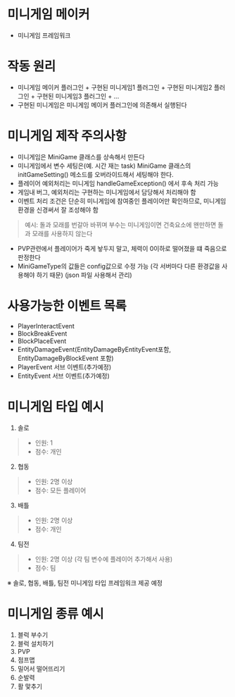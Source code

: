 # 미니게임 메이커
- 미니게임 프레임워크

# 작동 원리
- 미니게임 메이커 플러그인 + 구현된 미니게임1 플러그인 + 구현된 미니게임2 플러그인 + 구현된 미니게임3 플러그인 + ...
- 구현된 미니게임은 미니게임 메이커 플러그인에 의존해서 실행된다

# 미니게임 제작 주의사항
- 미니게임은 MiniGame 클래스를 상속해서 만든다
- 미니게임에서 변수 세팅은(예. 시간 재는 task) MiniGame 클래스의 initGameSetting() 메소드를 오버라이드해서 세팅해야 한다.
- 플레이어 예외처리는 미니게임 handleGameException() 에서 후속 처리 가능
- 게임내 버그, 예외처리는 구현하는 미니게임에서 담당해서 처리해야 함
- 이벤트 처리 조건은 단순히 미니게임에 참여중인 플레이어만 확인하므로, 미니게임 환경을 신경써서 잘 조성해야 함
> 예시: 돌과 모래를 번갈아 바뀌며 부수는 미니게임이면 건축요소에 왠만하면 돌과 모래를 사용하지 않는다
- PVP관련에서 플레이어가 죽게 놯두지 말고, 체력이 0이하로 떨어졌을 떄 죽음으로 판정한다
- MiniGameType의 값들은 config값으로 수정 가능 (각 서버마다 다른 환경값을 사용해야 하기 때문) (json 파일 사용해서 관리)

# 사용가능한 이벤트 목록
- PlayerInteractEvent
- BlockBreakEvent
- BlockPlaceEvent
- EntityDamageEvent(EntityDamageByEntityEvent포함, EntityDamageByBlockEvent 포함)
- PlayerEvent 서브 이벤트(추가예정)
- EntityEvent 서브 이벤트(추가예정)

# 미니게임 타입 예시
1. 솔로
> - 인원: 1
> - 점수: 개인
2. 협동
> - 인원: 2명 이상
> - 점수: 모든 플레이어
3. 배틀
> - 인원: 2명 이상
> - 점수: 개인
4. 팀전
> - 인원: 2명 이상 (각 팀 변수에 플레이어 추가해서 사용)
> - 점수: 팀

※ 솔로, 협동, 배틀, 팀전 미니게임 타입 프레임워크 제공 예정

# 미니게임 종류 예시
1. 블럭 부수기
2. 블럭 설치하기
3. PVP
4. 점프맵
5. 밀어서 떨어뜨리기
6. 순발력
7. 활 맟추기
